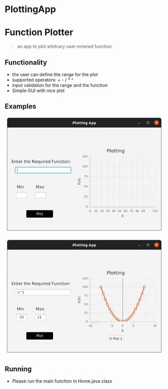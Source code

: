 # PlottingApp
#### 
# Function Plotter



>an app to plot arbitrary user-entered function

## Functionality

- the user can define the range for the plot
- supported operators: + - / * ^
- input validation for the range and the function
- Simple GUI with nice plot

## Examples

![plot](images/plottingapp.png)

![plot](images/plottingapp2.png)



## Running
- Please run the main function in Home.java class
